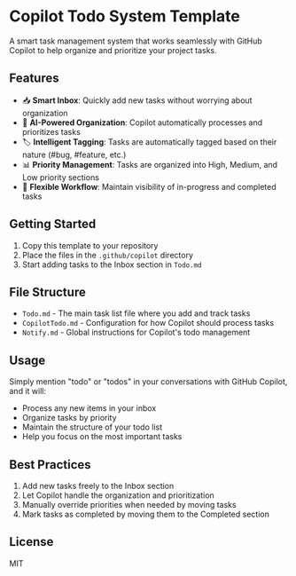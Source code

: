﻿# Copilot Todo System Template

A smart task management system that works seamlessly with GitHub Copilot to help organize and prioritize your project tasks.

## Features

- 📥 **Smart Inbox**: Quickly add new tasks without worrying about organization
- 🤖 **AI-Powered Organization**: Copilot automatically processes and prioritizes tasks
- 🏷️ **Intelligent Tagging**: Tasks are automatically tagged based on their nature (#bug, #feature, etc.)
- 📊 **Priority Management**: Tasks are organized into High, Medium, and Low priority sections
- 🔄 **Flexible Workflow**: Maintain visibility of in-progress and completed tasks

## Getting Started

1. Copy this template to your repository
2. Place the files in the `.github/copilot` directory
3. Start adding tasks to the Inbox section in `Todo.md`

## File Structure

- `Todo.md` - The main task list file where you add and track tasks
- `CopilotTodo.md` - Configuration for how Copilot should process tasks
- `Notify.md` - Global instructions for Copilot's todo management

## Usage

Simply mention "todo" or "todos" in your conversations with GitHub Copilot, and it will:
- Process any new items in your inbox
- Organize tasks by priority
- Maintain the structure of your todo list
- Help you focus on the most important tasks

## Best Practices

1. Add new tasks freely to the Inbox section
2. Let Copilot handle the organization and prioritization
3. Manually override priorities when needed by moving tasks
4. Mark tasks as completed by moving them to the Completed section

## License

MIT